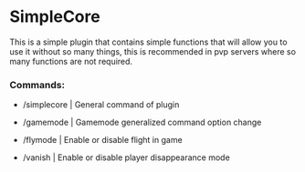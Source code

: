 # SimpleCore

This is a simple plugin that contains simple functions that will allow you to use it without so many things, this is recommended in pvp servers where so many functions are not required.

### **Commands:**

* /simplecore | General command of plugin

* /gamemode | Gamemode generalized command option change

* /flymode | Enable or disable flight in game

* /vanish | Enable or disable player disappearance mode
